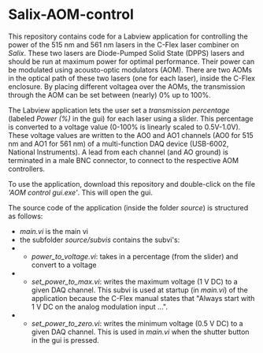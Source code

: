 # Salix-AOM-control

This repository contains code for a Labview application for controlling the power of the 515 nm and 561 nm lasers in the C-Flex laser combiner on _Salix_. These two lasers are Diode-Pumped Solid State (DPPS) lasers and should be run at maximum power for optimal performance. Their power can be modulated using acousto-optic modulators (AOM). There are two AOMs in the optical path of these two lasers (one for each laser), inside the C-Flex enclosure. By placing different voltagea over the AOMs, the transmission through the AOM can be set between (nearly) 0% up to 100%.

The Labview application lets the user set a _transmission percentage_ (labeled _Power (%)_ in the gui) for each laser using a slider. This percentage is converted to a voltage value (0-100% is linearly scaled to 0.5V-1.0V). These voltage values are written to the AO0 and AO1 channels (AO0 for 515 nm and AO1 for 561 nm) of a multi-function DAQ device (USB-6002, National Instruments). A lead from each channel (and AO ground) is terminated in a male BNC connector, to connect to the respective AOM controllers.

To use the application, download this repository and double-click on the file _'AOM control gui.exe'_. This will open the gui.

The source code of the application (inside the folder _source_) is structured as follows:
* _main.vi_ is the main vi
* the subfolder _source/subvis_ contains the subvi's:
* * _power_to_voltage.vi_: takes in a percentage (from the slider) and convert to a voltage
* * _set_power_to_max.vi_: writes the maximum voltage (1 V DC) to a given DAQ channel. This subvi is used at startup (in _main.vi_) of the application because the C-Flex manual states that "Always start with 1 V DC on the analog modulation input ...".
* * _set_power_to_zero.vi_: writes the minimum voltage (0.5 V DC) to a given DAQ channel. This is used in _main.vi_ when the shutter button in the gui is pressed.
